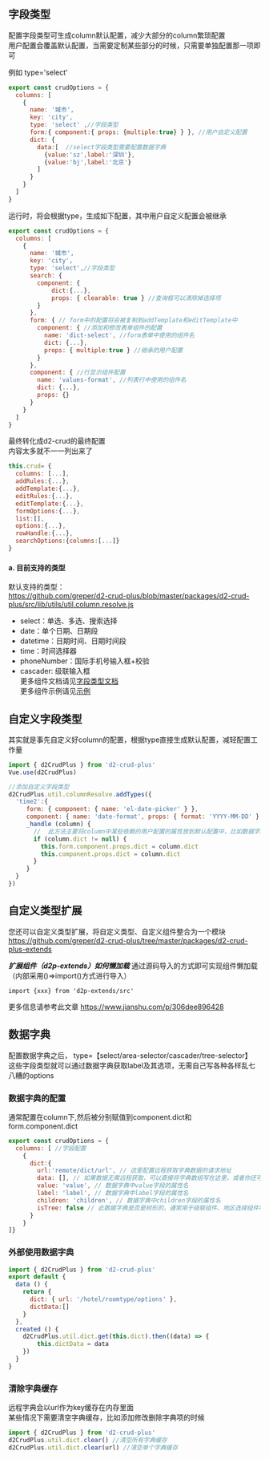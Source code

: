 
## 字段类型

配置字段类型可生成column默认配置，减少大部分的column繁琐配置   
用户配置会覆盖默认配置，当需要定制某些部分的时候，只需要单独配置那一项即可   

例如 type='select'
```javascript
export const crudOptions = {
  columns: [ 
    {
      name: '城市',
      key: 'city',
      type: 'select' ,//字段类型
      form:{ component:{ props: {multiple:true} } }, //用户自定义配置
      dict: { 
        data:[  //select字段类型需要配置数据字典
          {value:'sz',label:'深圳'},
          {value:'bj',label:'北京'} 
        ] 
      } 
    }
  ]
}
```
运行时，将会根据type，生成如下配置，其中用户自定义配置会被继承
```javascript
export const crudOptions = {
  columns: [ 
    {
      name: '城市',
      key: 'city',
      type: 'select',//字段类型
      search: { 
        component: {
            dict:{...}, 
            props: { clearable: true } //查询框可以清除掉选择项
        } 
      },
      form: { // form中的配置将会被复制到addTemplate和editTemplate中
        component: { //添加和修改表单组件的配置
          name: 'dict-select', //form表单中使用的组件名
          dict: {...}, 
          props: { multiple:true } //继承的用户配置
        } 
      },
      component: { //行显示组件配置
        name: 'values-format', //列表行中使用的组件名
        dict: {...},
        props: {}
      }
    }
  ]
}
```

最终转化成d2-crud的最终配置    
内容太多就不一一列出来了
```javascript
this.crud= {
  columns: [...],
  addRules:{...},
  addTemplate:{...},
  editRules:{...},
  editTemplate:{...},
  formOptions:{...},
  list:[],
  options:{...},
  rowHandle:{...},
  searchOptions:{columns:[...]}
}
```


#### a. 目前支持的类型 
默认支持的类型：  
 https://github.com/greper/d2-crud-plus/blob/master/packages/d2-crud-plus/src/lib/utils/util.column.resolve.js

 * select：单选、多选、搜索选择   
 * date：单个日期、日期段
 * datetime：日期时间、日期时间段
 * time：时间选择器
 * phoneNumber：国际手机号输入框+校验
 * cascader: 级联输入框   
更多组件文档请见[字段类型文档](/documents/types.md)   
更多组件示例请见[示例](http://qiniu.veryreader.com/D2CrudPlusExample/index.html#/form/area) 


   
## 自定义字段类型
其实就是事先自定义好column的配置，根据type直接生成默认配置，减轻配置工作量
```javascript
import { d2CrudPlus } from 'd2-crud-plus'
Vue.use(d2CrudPlus)

//添加自定义字段类型
d2CrudPlus.util.columnResolve.addTypes({
  'time2':{
     form: { component: { name: 'el-date-picker' } },
     component: { name: 'date-format', props: { format: 'YYYY-MM-DD' } },
     _handle (column) {
       //  此方法主要将column中某些依赖的用户配置的属性放到默认配置中，比如数据字典的配置
       if (column.dict != null) {
         this.form.component.props.dict = column.dict
         this.component.props.dict = column.dict
       }
     }
  }
})
```

## 自定义类型扩展
您还可以自定义类型扩展，将自定义类型、自定义组件整合为一个模块   
https://github.com/greper/d2-crud-plus/tree/master/packages/d2-crud-plus-extends

***扩展组件（d2p-extends）如何懒加载***
通过源码导入的方式即可实现组件懒加载（内部采用()=>import()方式进行导入）
```
import {xxx} from 'd2p-extends/src'
```
更多信息请参考此文章 https://www.jianshu.com/p/306dee896428



## 数据字典

配置数据字典之后， type=【select/area-selector/cascader/tree-selector】
这些字段类型就可以通过数据字典获取label及其选项，无需自己写各种各样乱七八糟的options

### 数据字典的配置   
通常配置在column下,然后被分别赋值到component.dict和form.component.dict
```javascript
export const crudOptions = {
  columns: [ //字段配置
    {
      dict:{
        url:'remote/dict/url', // 这里配置远程获取字典数据的请求地址
        data: [], // 如果数据无需远程获取，可以直接将字典数组写在这里，或者你还可以配置一个Promise
        value: 'value', // 数据字典中value字段的属性名
        label: 'label', // 数据字典中label字段的属性名
        children: 'children', // 数据字典中children字段的属性名
        isTree: false // 此数据字典是否是树形的，通常用于级联组件、地区选择组件等处
      }   
    }
]}
```

### 外部使用数据字典
```javascript
import { d2CrudPlus } from 'd2-crud-plus'
export default {
  data () {
    return {
      dict: { url: '/hotel/roomtype/options' },
      dictData:[]
    }
  },
  created () {
    d2CrudPlus.util.dict.get(this.dict).then((data) => {
        this.dictData = data
    })
  }
}
```
### 清除字典缓存   
远程字典会以url作为key缓存在内存里面  
某些情况下需要清空字典缓存，比如添加修改删除字典项的时候
```javascript
import { d2CrudPlus } from 'd2-crud-plus'
d2CrudPlus.util.dict.clear() //清空所有字典缓存
d2CrudPlus.util.dict.clear(url) //清空单个字典缓存
```

